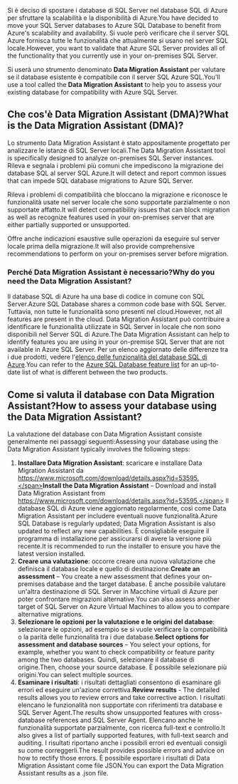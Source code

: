 <span data-ttu-id="366dc-101">Si è deciso di spostare i database di SQL Server nel database SQL di Azure per sfruttare la scalabilità e la disponibilità di Azure.</span><span class="sxs-lookup"><span data-stu-id="366dc-101">You have decided to move your SQL Server databases to Azure SQL Database to benefit from Azure's scalability and availability.</span></span> <span data-ttu-id="366dc-102">Si vuole però verificare che il server SQL Azure fornisca tutte le funzionalità che attualmente si usano nel server SQL locale.</span><span class="sxs-lookup"><span data-stu-id="366dc-102">However, you want to validate that Azure SQL Server provides all of the functionality that you currently use in your on-premises SQL Server.</span></span>

<span data-ttu-id="366dc-103">Si userà uno strumento denominato **Data Migration Assistant** per valutare se il database esistente è compatibile con il server SQL Azure SQL.</span><span class="sxs-lookup"><span data-stu-id="366dc-103">You'll use a tool called the **Data Migration Assistant** to help you to assess your existing database for compatibility with Azure SQL Server.</span></span>

## <a name="what-is-the-data-migration-assistant-dma"></a><span data-ttu-id="366dc-104">Che cos'è Data Migration Assistant (DMA)?</span><span class="sxs-lookup"><span data-stu-id="366dc-104">What is the Data Migration Assistant (DMA)?</span></span>

<span data-ttu-id="366dc-105">Lo strumento Data Migration Assistant è stato appositamente progettato per analizzare le istanze di SQL Server locali.</span><span class="sxs-lookup"><span data-stu-id="366dc-105">The Data Migration Assistant tool is specifically designed to analyze on-premises SQL Server instances.</span></span> <span data-ttu-id="366dc-106">Rileva e segnala i problemi più comuni che impediscono la migrazione dei database SQL al server SQL Azure.</span><span class="sxs-lookup"><span data-stu-id="366dc-106">It will detect and report common issues that can impede SQL database migrations to Azure SQL Server.</span></span>

<span data-ttu-id="366dc-107">Rileva i problemi di compatibilità che bloccano la migrazione e riconosce le funzionalità usate nel server locale che sono supportate parzialmente o non supportate affatto.</span><span class="sxs-lookup"><span data-stu-id="366dc-107">It will detect compatibility issues that can block migration as well as recognize features used in your on-premises server that are either partially supported or unsupported.</span></span>

<span data-ttu-id="366dc-108">Offre anche indicazioni esaustive sulle operazioni da eseguire sul server locale prima della migrazione.</span><span class="sxs-lookup"><span data-stu-id="366dc-108">It will also provide comprehensive recommendations to perform on your on-premises server before migration.</span></span>

### <a name="why-do-you-need-the-data-migration-assistant"></a><span data-ttu-id="366dc-109">Perché Data Migration Assistant è necessario?</span><span class="sxs-lookup"><span data-stu-id="366dc-109">Why do you need the Data Migration Assistant?</span></span>

<span data-ttu-id="366dc-110">Il database SQL di Azure ha una base di codice in comune con SQL Server.</span><span class="sxs-lookup"><span data-stu-id="366dc-110">Azure SQL Database shares a common code base with SQL Server.</span></span> <span data-ttu-id="366dc-111">Tuttavia, non tutte le funzionalità sono presenti nel cloud.</span><span class="sxs-lookup"><span data-stu-id="366dc-111">However, not all features are present in the cloud.</span></span> <span data-ttu-id="366dc-112">Data Migration Assistant può contribuire a identificare le funzionalità utilizzate in SQL Server in locale che non sono disponibili nel Server SQL di Azure.</span><span class="sxs-lookup"><span data-stu-id="366dc-112">The Data Migration Assistant can help to identify features you are using in your on-premise SQL Server that are not available in Azure SQL Server.</span></span> <span data-ttu-id="366dc-113">Per un elenco aggiornato delle differenze tra i due prodotti, vedere l'[elenco delle funzionalità del database SQL di Azure](https://docs.microsoft.com/azure/sql-database/sql-database-features).</span><span class="sxs-lookup"><span data-stu-id="366dc-113">You can refer to the [Azure SQL Database feature list](https://docs.microsoft.com/azure/sql-database/sql-database-features) for an up-to-date list of what is different between the two products.</span></span>

## <a name="how-to-assess-your-database-using-the-data-migration-assistant"></a><span data-ttu-id="366dc-114">Come si valuta il database con Data Migration Assistant?</span><span class="sxs-lookup"><span data-stu-id="366dc-114">How to assess your database using the Data Migration Assistant?</span></span>

<span data-ttu-id="366dc-115">La valutazione del database con Data Migration Assistant consiste generalmente nei passaggi seguenti:</span><span class="sxs-lookup"><span data-stu-id="366dc-115">Assessing your database using the Data Migration Assistant typically involves the following steps:</span></span>

1. <span data-ttu-id="366dc-116">**Installare Data Migration Assistant**: scaricare e installare Data Migration Assistant da https://www.microsoft.com/download/details.aspx?id=53595.</span><span class="sxs-lookup"><span data-stu-id="366dc-116">**Install the Data Migration Assistant** – Download and install Data Migration Assistant from https://www.microsoft.com/download/details.aspx?id=53595.</span></span> <span data-ttu-id="366dc-117">Il database SQL di Azure viene aggiornato regolarmente, così come Data Migration Assistant per includere eventuali nuove funzionalità.</span><span class="sxs-lookup"><span data-stu-id="366dc-117">Azure SQL Database is regularly updated; Data Migration Assistant is also updated to reflect any new capabilities.</span></span> <span data-ttu-id="366dc-118">È consigliabile eseguire il programma di installazione per assicurarsi di avere la versione più recente.</span><span class="sxs-lookup"><span data-stu-id="366dc-118">It is recommended to run the installer to ensure you have the latest version installed.</span></span>
2. <span data-ttu-id="366dc-119">**Creare una valutazione**: occorre creare una nuova valutazione che definisca il database locale e quello di destinazione.</span><span class="sxs-lookup"><span data-stu-id="366dc-119">**Create an assessment** – You create a new assessment that defines your on-premises database and the target database.</span></span> <span data-ttu-id="366dc-120">È anche possibile valutare un'altra destinazione di SQL Server in Macchine virtuali di Azure per poter confrontare migrazioni alternative.</span><span class="sxs-lookup"><span data-stu-id="366dc-120">You can also assess another target of SQL Server on Azure Virtual Machines to allow you to compare alternative migrations.</span></span>
3. <span data-ttu-id="366dc-121">**Selezionare le opzioni per la valutazione e le origini del database**: selezionare le opzioni, ad esempio se si vuole verificare la compatibilità o la parità delle funzionalità tra i due database.</span><span class="sxs-lookup"><span data-stu-id="366dc-121">**Select options for assessment and database sources** – You select your options, for example, whether you want to check compatibility or feature parity among the two databases.</span></span> <span data-ttu-id="366dc-122">Quindi, selezionare il database di origine.</span><span class="sxs-lookup"><span data-stu-id="366dc-122">Then, choose your source database.</span></span> <span data-ttu-id="366dc-123">È possibile selezionare più origini.</span><span class="sxs-lookup"><span data-stu-id="366dc-123">You can select multiple sources.</span></span>
4. <span data-ttu-id="366dc-124">**Esaminare i risultati**: i risultati dettagliati consentono di esaminare gli errori ed eseguire un'azione correttiva.</span><span class="sxs-lookup"><span data-stu-id="366dc-124">**Review results** - The detailed results allows you to review errors and take corrective action.</span></span> <span data-ttu-id="366dc-125">I risultati elencano le funzionalità non supportate con riferimenti tra database e SQL Server Agent.</span><span class="sxs-lookup"><span data-stu-id="366dc-125">The results show unsupported features with cross-database references and SQL Server Agent.</span></span> <span data-ttu-id="366dc-126">Elencano anche le funzionalità supportate parzialmente, con ricerca full-text e controllo.</span><span class="sxs-lookup"><span data-stu-id="366dc-126">It also gives a list of partially supported features, with full-text search and auditing.</span></span> <span data-ttu-id="366dc-127">I risultati riportano anche i possibili errori ed eventuali consigli su come correggerli.</span><span class="sxs-lookup"><span data-stu-id="366dc-127">The result provides possible errors and advice on how to rectify those errors.</span></span> <span data-ttu-id="366dc-128">È possibile esportare i risultati di Data Migration Assistant come file JSON.</span><span class="sxs-lookup"><span data-stu-id="366dc-128">You can export the Data Migration Assistant results as a .json file.</span></span>
